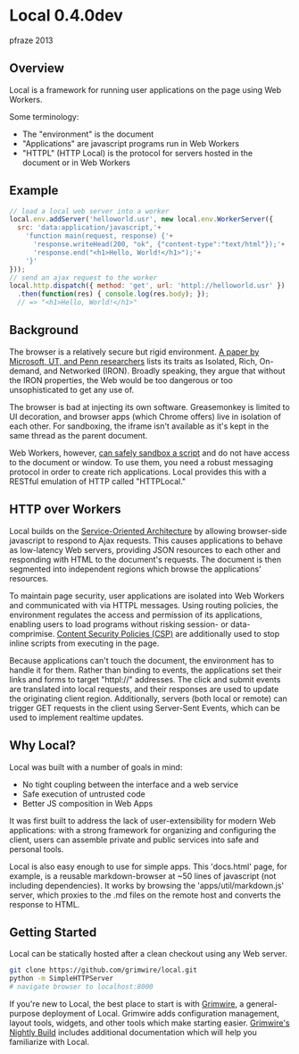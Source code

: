 Local 0.4.0dev
==============

pfraze 2013


## Overview

Local is a framework for running user applications on the page using Web Workers.

Some terminology:

 - The "environment" is the document
 - "Applications" are javascript programs run in Web Workers
 - "HTTPL" (HTTP Local) is the protocol for servers hosted in the document or in Web Workers

## Example

```javascript
// load a local web server into a worker
local.env.addServer('helloworld.usr', new local.env.WorkerServer({
  src: 'data:application/javascript,'+
    'function main(request, response) {'+
      'response.writeHead(200, "ok", {"content-type":"text/html"});'+
      'response.end("<h1>Hello, World!</h1>");'+
    '}'
}));
// send an ajax request to the worker
local.http.dispatch({ method: 'get', url: 'httpl://helloworld.usr' })
  .then(function(res) { console.log(res.body); });
  // => "<h1>Hello, World!</h1>"
```


## Background

The browser is a relatively secure but rigid environment. <a href="http://www.cs.utexas.edu/~mwalfish/papers/zoog-hotnets11.pdf" target="_top">A paper by Microsoft, UT, and Penn researchers</a> lists its traits as Isolated, Rich, On-demand, and Networked (IRON). Broadly speaking, they argue that without the IRON properties, the Web would be too dangerous or too unsophisticated to get any use of.

The browser is bad at injecting its own software. Greasemonkey is limited to UI decoration, and browser apps (which Chrome offers) live in isolation of each other. For sandboxing, the iframe isn't available as it's kept in the same thread as the parent document.

Web Workers, however, <a href="http://stackoverflow.com/questions/12209657/how-can-i-sandbox-untrusted-user-submitted-javascript-content" target="_top">can safely sandbox a script</a> and do not have access to the document or window. To use them, you need a robust messaging protocol in order to create rich applications. Local provides this with a RESTful emulation of HTTP called "HTTPLocal."


## HTTP over Workers

Local builds on the <a target="_top" href="http://en.wikipedia.org/wiki/Service-oriented_architecture">Service-Oriented Architecture</a> by allowing browser-side javascript to respond to Ajax requests. This causes applications to behave as low-latency Web servers, providing JSON resources to each other and responding with HTML to the document's requests. The document is then segmented into independent regions which browse the applications' resources.

To maintain page security, user applications are isolated into Web Workers and communicated with via HTTPL messages. Using routing policies, the environment regulates the access and permission of its applications, enabling users to load programs without risking session- or data-comprimise. <a target="_top" href="https://developer.mozilla.org/en-US/docs/Security/CSP">Content Security Policies (CSP)</a> are additionally used to stop inline scripts from executing in the page.

Because applications can't touch the document, the environment has to handle it for them. Rather than binding to events, the applications set their links and forms to target "httpl://" addresses. The click and submit events are translated into local requests, and their responses are used to update the originating client region. Additionally, servers (both local or remote) can trigger GET requests in the client using Server-Sent Events, which can be used to implement realtime updates.


## Why Local?

Local was built with a number of goals in mind:

 - No tight coupling between the interface and a web service
 - Safe execution of untrusted code
 - Better JS composition in Web Apps

It was first built to address the lack of user-extensibility for modern Web applications: with a strong framework for organizing and configuring the client, users can assemble private and public services into safe and personal tools.

Local is also easy enough to use for simple apps. This 'docs.html' page, for example, is a reusable markdown-browser at ~50 lines of javascript (not including dependencies). It works by browsing the 'apps/util/markdown.js' server, which proxies to the .md files on the remote host and converts the response to HTML.


## Getting Started

Local can be statically hosted after a clean checkout using any Web server.

```bash
git clone https://github.com/grimwire/local.git
python -m SimpleHTTPServer
# navigate browser to localhost:8000
```

If you're new to Local, the best place to start is with <a href="https://github.com/grimwire/grimwire" target="_blank" title="Grimwire">Grimwire</a>, a general-purpose deployment of Local. Grimwire adds configuration management, layout tools, widgets, and other tools which make starting easier. <a href="http://grimwire.github.io/grimwire/" target="_blank" title="Grimwire Nightly Build">Grimwire's Nightly Build</a> includes additional documentation which will help you familiarize with Local.